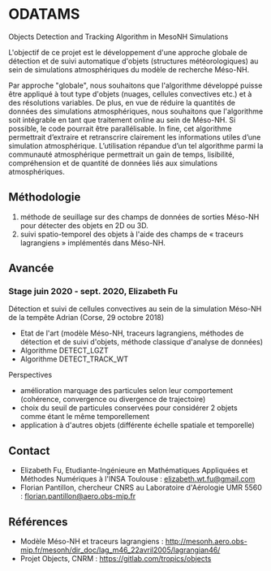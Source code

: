 # ODATAMS
Objects Detection and Tracking Algorithm in MesoNH Simulations

L'objectif de ce projet est le développement d'une approche globale de détection et de suivi automatique d'objets (structures météorologiques) au sein de simulations atmosphériques du modèle de recherche Méso-NH.

Par approche "globale", nous souhaitons que l'algorithme développé puisse être appliqué à tout type d'objets (nuages, cellules convectives etc.) et à des résolutions variables. De plus, en vue de réduire la quantités de données des simulations atmosphériques, nous souhaitons que l'algorithme soit intégrable en tant que traitement online au sein de Méso-NH. Si possible, le code pourrait être parallélisable.
In fine, cet algorithme permettrait d’extraire et retranscrire clairement les informations utiles d’une simulation atmosphérique. L’utilisation répandue d’un tel algorithme parmi la communauté atmosphérique permettrait un gain de temps, lisibilité, compréhension et de quantité de données liés aux simulations atmosphériques.

## Méthodologie
1. méthode de seuillage sur des champs de données de sorties Méso-NH pour détecter des objets en 2D ou 3D. 
2. suivi spatio-temporel des objets à l'aide des champs de « traceurs lagrangiens » implémentés dans Méso-NH.

## Avancée
### Stage juin 2020 - sept. 2020, Elizabeth Fu 
Détection et suivi de cellules convectives au sein de la simulation Méso-NH de la tempête Adrian (Corse, 29 octobre 2018)
- Etat de l'art (modèle Méso-NH, traceurs lagrangiens, méthodes de détection et de suivi d'objets, méthode classique d'analyse de données)
- Algorithme DETECT_LGZT
- Algorithme DETECT_TRACK_WT

Perspectives
- amélioration marquage des particules selon leur comportement (cohérence, convergence ou divergence de trajectoire)
- choix du seuil de particules conservées pour considérer 2 objets comme étant le même temporellement
- application à d'autres objets (différente échelle spatiale et temporelle)

## Contact
- Elizabeth Fu, Etudiante-Ingénieure en Mathématiques Appliquées et Méthodes Numériques à l'INSA Toulouse : elizabeth.wt.fu@gmail.com
- Florian Pantillon, chercheur CNRS au Laboratoire d'Aérologie UMR 5560 : florian.pantillon@aero.obs-mip.fr

## Références
- Modèle Méso-NH et traceurs lagrangiens : http://mesonh.aero.obs-mip.fr/mesonh/dir_doc/lag_m46_22avril2005/lagrangian46/
- Projet Objects, CNRM : https://gitlab.com/tropics/objects

